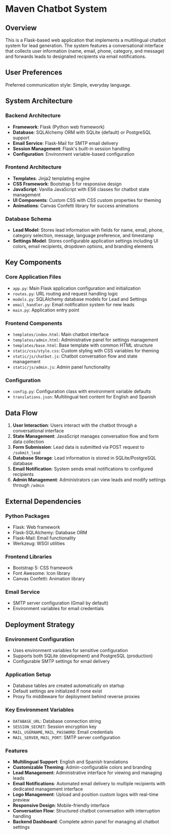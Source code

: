 # Maven Chatbot System

## Overview

This is a Flask-based web application that implements a multilingual chatbot system for lead generation. The system features a conversational interface that collects user information (name, email, phone, category, and message) and forwards leads to designated recipients via email notifications.

## User Preferences

Preferred communication style: Simple, everyday language.

## System Architecture

### Backend Architecture
- **Framework**: Flask (Python web framework)
- **Database**: SQLAlchemy ORM with SQLite (default) or PostgreSQL support
- **Email Service**: Flask-Mail for SMTP email delivery
- **Session Management**: Flask's built-in session handling
- **Configuration**: Environment variable-based configuration

### Frontend Architecture
- **Templates**: Jinja2 templating engine
- **CSS Framework**: Bootstrap 5 for responsive design
- **JavaScript**: Vanilla JavaScript with ES6 classes for chatbot state management
- **UI Components**: Custom CSS with CSS custom properties for theming
- **Animations**: Canvas Confetti library for success animations

### Database Schema
- **Lead Model**: Stores lead information with fields for name, email, phone, category selection, message, language preference, and timestamp
- **Settings Model**: Stores configurable application settings including UI colors, email recipients, dropdown options, and branding elements

## Key Components

### Core Application Files
- `app.py`: Main Flask application configuration and initialization
- `routes.py`: URL routing and request handling logic
- `models.py`: SQLAlchemy database models for Lead and Settings
- `email_handler.py`: Email notification system for new leads
- `main.py`: Application entry point

### Frontend Components
- `templates/index.html`: Main chatbot interface
- `templates/admin.html`: Administrative panel for settings management
- `templates/base.html`: Base template with common HTML structure
- `static/css/style.css`: Custom styling with CSS variables for theming
- `static/js/chatbot.js`: Chatbot conversation flow and state management
- `static/js/admin.js`: Admin panel functionality

### Configuration
- `config.py`: Configuration class with environment variable defaults
- `translations.json`: Multilingual text content for English and Spanish

## Data Flow

1. **User Interaction**: Users interact with the chatbot through a conversational interface
2. **State Management**: JavaScript manages conversation flow and form data collection
3. **Form Submission**: Lead data is submitted via POST request to `/submit_lead`
4. **Database Storage**: Lead information is stored in SQLite/PostgreSQL database
5. **Email Notification**: System sends email notifications to configured recipients
6. **Admin Management**: Administrators can view leads and modify settings through `/admin`

## External Dependencies

### Python Packages
- Flask: Web framework
- Flask-SQLAlchemy: Database ORM
- Flask-Mail: Email functionality
- Werkzeug: WSGI utilities

### Frontend Libraries
- Bootstrap 5: CSS framework
- Font Awesome: Icon library
- Canvas Confetti: Animation library

### Email Service
- SMTP server configuration (Gmail by default)
- Environment variables for email credentials

## Deployment Strategy

### Environment Configuration
- Uses environment variables for sensitive configuration
- Supports both SQLite (development) and PostgreSQL (production)
- Configurable SMTP settings for email delivery

### Application Setup
- Database tables are created automatically on startup
- Default settings are initialized if none exist
- Proxy fix middleware for deployment behind reverse proxies

### Key Environment Variables
- `DATABASE_URL`: Database connection string
- `SESSION_SECRET`: Session encryption key
- `MAIL_USERNAME`, `MAIL_PASSWORD`: Email credentials
- `MAIL_SERVER`, `MAIL_PORT`: SMTP server configuration

### Features
- **Multilingual Support**: English and Spanish translations
- **Customizable Theming**: Admin-configurable colors and branding
- **Lead Management**: Administrative interface for viewing and managing leads
- **Email Notifications**: Automated email delivery to multiple recipients with dedicated management interface
- **Logo Management**: Upload and position custom logos with real-time preview
- **Responsive Design**: Mobile-friendly interface
- **Conversation Flow**: Structured chatbot conversation with interruption handling
- **Backend Dashboard**: Complete admin panel for managing all chatbot settings